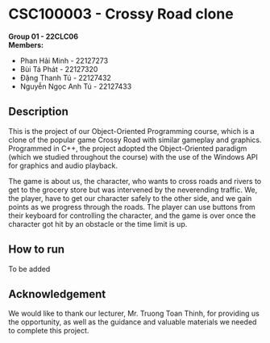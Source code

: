 # CSC100003 - Crossy Road clone

**Group 01 - 22CLC06**  
**Members:**

- Phan Hải Minh - 22127273
- Bùi Tá Phát - 22127320
- Đặng Thanh Tú - 22127432
- Nguyễn Ngọc Anh Tú - 22127433

## Description

This is the project of our Object-Oriented Programming course, which is a clone of the popular game Crossy Road with similar gameplay and graphics. Programmed in C++, the project adopted the Object-Oriented paradigm (which we studied throughout the course) with the use of the Windows API for graphics and audio playback.

The game is about us, the character, who wants to cross roads and rivers to get to the grocery store but was intervened by the neverending traffic. We, the player, have to get our character safely to the other side, and we gain points as we progress through the roads. The player can use buttons from their keyboard for controlling the character, and the game is over once the character got hit by an obstacle or the time limit is up.

## How to run

To be added

## Acknowledgement

We would like to thank our lecturer, Mr. Truong Toan Thinh, for providing us the opportunity, as well as the guidance and valuable materials we needed to complete this project.
